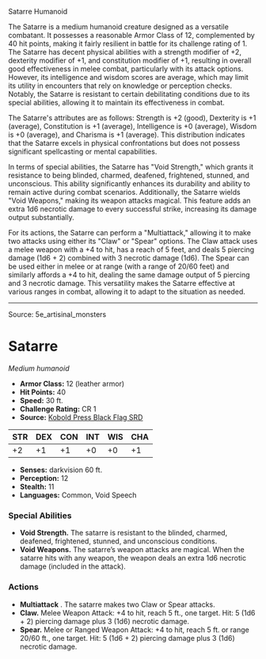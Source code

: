 <MonsterName/>Satarre</MonsterName>
<CreatureType/>Humanoid</CreatureType>

<summary>The Satarre is a medium humanoid creature designed as a versatile combatant. It possesses a reasonable Armor Class of 12, complemented by 40 hit points, making it fairly resilient in battle for its challenge rating of 1. The Satarre has decent physical abilities with a strength modifier of +2, dexterity modifier of +1, and constitution modifier of +1, resulting in overall good effectiveness in melee combat, particularly with its attack options. However, its intelligence and wisdom scores are average, which may limit its utility in encounters that rely on knowledge or perception checks. Notably, the Satarre is resistant to certain debilitating conditions due to its special abilities, allowing it to maintain its effectiveness in combat.</summary>

<detail>

The Satarre's attributes are as follows: Strength is +2 (good), Dexterity is +1 (average), Constitution is +1 (average), Intelligence is +0 (average), Wisdom is +0 (average), and Charisma is +1 (average). This distribution indicates that the Satarre excels in physical confrontations but does not possess significant spellcasting or mental capabilities.

In terms of special abilities, the Satarre has "Void Strength," which grants it resistance to being blinded, charmed, deafened, frightened, stunned, and unconscious. This ability significantly enhances its durability and ability to remain active during combat scenarios. Additionally, the Satarre wields "Void Weapons," making its weapon attacks magical. This feature adds an extra 1d6 necrotic damage to every successful strike, increasing its damage output substantially.

For its actions, the Satarre can perform a "Multiattack," allowing it to make two attacks using either its "Claw" or "Spear" options. The Claw attack uses a melee weapon with a +4 to hit, has a reach of 5 feet, and deals 5 piercing damage (1d6 + 2) combined with 3 necrotic damage (1d6). The Spear can be used either in melee or at range (with a range of 20/60 feet) and similarly affords a +4 to hit, dealing the same damage output of 5 piercing and 3 necrotic damage. This versatility makes the Satarre effective at various ranges in combat, allowing it to adapt to the situation as needed.</detail>



---

Source: 5e_artisinal_monsters

# Satarre

*Medium humanoid*

- **Armor Class:** 12 (leather armor)
- **Hit Points:** 40
- **Speed:** 30 ft.
- **Challenge Rating:** CR 1
- **Source:** [Kobold Press Black Flag SRD](https://koboldpress.com/black-flag-roleplaying/)

| STR | DEX | CON | INT | WIS | CHA |
| --- | --- | --- | --- | --- | --- |
| +2 | +1 | +1 | +0 | +0 | +1 |

- **Senses:** darkvision 60 ft.
- **Perception:** 12
- **Stealth:** 11
- **Languages:** Common, Void Speech

### Special Abilities

- **Void Strength.** The satarre is resistant to the blinded, charmed, deafened, frightened, stunned, and unconscious conditions.
- **Void Weapons.** The satarre’s weapon attacks are magical. When the satarre hits with any weapon, the weapon deals an extra 1d6 necrotic damage (included in the attack).

### Actions

- **Multiattack** . The satarre makes two Claw or Spear attacks.
- **Claw.** Melee Weapon Attack: +4 to hit, reach 5 ft., one target. Hit: 5 (1d6 + 2) piercing damage plus 3 (1d6) necrotic damage.
- **Spear.** Melee or Ranged Weapon Attack: +4 to hit, reach 5 ft. or range 20/60 ft., one target. Hit: 5 (1d6 + 2) piercing damage plus 3 (1d6) necrotic damage.



